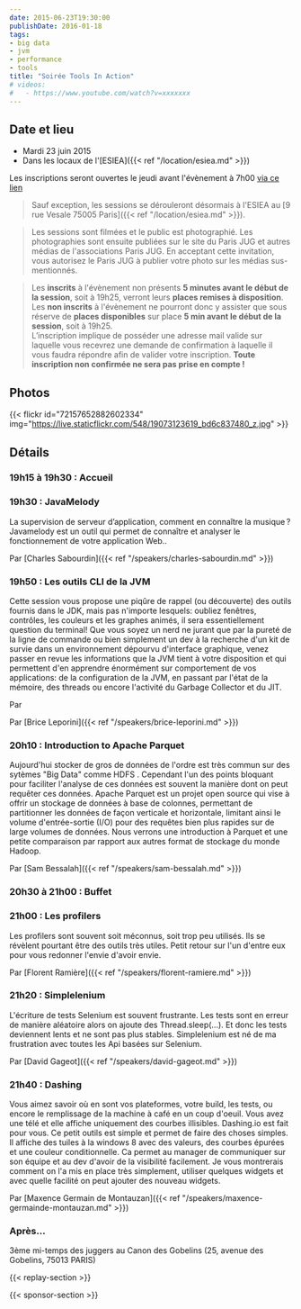 ```yaml
---
date: 2015-06-23T19:30:00
publishDate: 2016-01-18
tags:
- big data
- jvm
- performance
- tools
title: "Soirée Tools In Action"
# videos:
#   - https://www.youtube.com/watch?v=xxxxxxx
---
```


## Date et lieu

- Mardi 23 juin 2015
- Dans les locaux de l'[ESIEA]({{< ref "/location/esiea.md" >}})

Les inscriptions seront ouvertes le jeudi avant l'évènement à 7h00 [via ce lien](http://www.eventbrite.fr/e/billets-soiree-tools-in-action-17409631677?aff=erelexporg)

> Sauf exception, les sessions se dérouleront désormais à l'ESIEA au [9 rue Vesale 75005 Paris]({{< ref "/location/esiea.md" >}}).

> Les sessions sont filmées et le public est photographié. Les photographies sont ensuite publiées sur le site du Paris JUG et autres médias de l'associations Paris JUG. En acceptant cette invitation, vous autorisez le Paris JUG à publier votre photo sur les médias sus-mentionnés.

> Les **inscrits** à l'évènement non présents **5 minutes avant le début de la session**, soit à 19h25, verront leurs **places remises à disposition**.  
> Les **non inscrits** à l'évènement ne pourront donc y assister que sous réserve de **places disponibles** sur place **5 min avant le début de la session**, soit à 19h25.  
> L’inscription implique de posséder une adresse mail valide sur laquelle vous recevrez une demande de confirmation à laquelle il vous faudra répondre afin de valider votre inscription.
> **Toute inscription non confirmée ne sera pas prise en compte !**

## Photos

{{< flickr id="72157652882602334" img="https://live.staticflickr.com/548/19073123619_bd6c837480_z.jpg" >}}

## Détails

### 19h15 à 19h30 : Accueil

### 19h30 : JavaMelody

La supervision de serveur d’application, comment en connaître la musique ? Javamelody est un outil qui permet de connaître et analyser le fonctionnement de votre application Web..

Par [Charles Sabourdin]({{< ref "/speakers/charles-sabourdin.md" >}})

### 19h50 : Les outils CLI de la JVM

Cette session vous propose une piqûre de rappel (ou découverte) des outils fournis dans le JDK, mais pas n'importe lesquels: oubliez fenêtres, contrôles, les couleurs et les graphes animés, il sera essentiellement question du terminal! Que vous soyez un nerd ne jurant que par la pureté de la ligne de commande ou bien simplement un dev à la recherche d'un kit de survie dans un environnement dépourvu d'interface graphique, venez passer en revue les informations que la JVM tient à votre disposition et qui permettent d'en apprendre énormément sur comportement de vos applications: de la configuration de la JVM, en passant par l'état de la mémoire, des threads ou encore l'activité du Garbage Collector et du JIT.

Par

Par [Brice Leporini]({{< ref "/speakers/brice-leporini.md" >}})

### 20h10 : Introduction to Apache Parquet

Aujourd'hui stocker de gros de données de l'ordre est très commun sur des sytèmes "Big Data" comme HDFS . Cependant l'un des points bloquant pour faciliter l'analyse de ces données est souvent la manière dont on peut requêter ces données. Apache Parquet est un projet open source qui vise à offrir un stockage de données à base de colonnes, permettant de partitionner les données de façon verticale et horizontale, limitant ainsi le volume d'entrée-sortie (I/O) pour des requêtes bien plus rapides sur de large volumes de données. Nous verrons une introduction à Parquet et une petite comparaison par rapport aux autres format de stockage du monde Hadoop.

Par [Sam Bessalah]({{< ref "/speakers/sam-bessalah.md" >}})

### 20h30 à 21h00 : Buffet

### 21h00 : Les profilers

Les profilers sont souvent soit méconnus, soit trop peu utilisés. Ils se révèlent pourtant être des outils très utiles. Petit retour sur l'un d'entre eux pour vous redonner l'envie d'avoir envie.

Par [Florent Ramière]({{< ref "/speakers/florent-ramiere.md" >}})

### 21h20 : Simplelenium

L'écriture de tests Selenium est souvent frustrante. Les tests sont en erreur de manière aléatoire alors on ajoute des Thread.sleep(...). Et donc les tests deviennent lents et ne sont pas plus stables. Simplelenium est né de ma frustration avec toutes les Api basées sur Selenium.

Par [David Gageot]({{< ref "/speakers/david-gageot.md" >}})

### 21h40 : Dashing

Vous aimez savoir où en sont vos plateformes, votre build, les tests, ou encore le remplissage de la machine à café en un coup d'oeuil. Vous avez une télé et elle affiche uniquement des courbes illisibles. Dashing.io est fait pour vous. Ce petit outils est simple et permet de faire des choses simples. Il affiche des tuiles à la windows 8 avec des valeurs, des courbes épurées et une couleur conditionnelle. Ca permet au manager de communiquer sur son équipe et au dev d'avoir de la visibilité facilement. Je vous montrerais comment on l'a mis en place très simplement, utiliser quelques widgets et avec quelle facilité on peut ajouter des nouveau widgets.

Par [Maxence Germain de Montauzan]({{< ref "/speakers/maxence-germainde-montauzan.md" >}})

### Après…

3ème mi-temps des juggers au Canon des Gobelins (25, avenue des Gobelins, 75013 PARIS)

{{< replay-section >}}

{{< sponsor-section >}}
